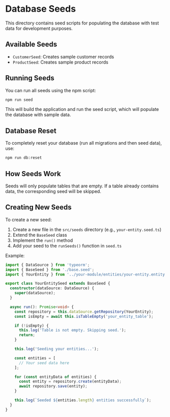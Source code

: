 # Database Seeds

This directory contains seed scripts for populating the database with test data for development purposes.

## Available Seeds

- `CustomerSeed`: Creates sample customer records
- `ProductSeed`: Creates sample product records

## Running Seeds

You can run all seeds using the npm script:

```bash
npm run seed
```

This will build the application and run the seed script, which will populate the database with sample data.

## Database Reset

To completely reset your database (run all migrations and then seed data), use:

```bash
npm run db:reset
```

## How Seeds Work

Seeds will only populate tables that are empty. If a table already contains data, the corresponding seed will be skipped.

## Creating New Seeds

To create a new seed:

1. Create a new file in the `src/seeds` directory (e.g., `your-entity.seed.ts`)
2. Extend the `BaseSeed` class
3. Implement the `run()` method
4. Add your seed to the `runSeeds()` function in `seed.ts`

Example:

```typescript
import { DataSource } from 'typeorm';
import { BaseSeed } from './base.seed';
import { YourEntity } from '../your-module/entities/your-entity.entity';

export class YourEntitySeed extends BaseSeed {
  constructor(dataSource: DataSource) {
    super(dataSource);
  }

  async run(): Promise<void> {
    const repository = this.dataSource.getRepository(YourEntity);
    const isEmpty = await this.isTableEmpty('your_entity_table');

    if (!isEmpty) {
      this.log('Table is not empty. Skipping seed.');
      return;
    }

    this.log('Seeding your entities...');

    const entities = [
      // Your seed data here
    ];

    for (const entityData of entities) {
      const entity = repository.create(entityData);
      await repository.save(entity);
    }

    this.log(`Seeded ${entities.length} entities successfully`);
  }
}
```